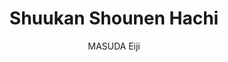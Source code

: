 --- 
slug: "shuukan-shounen-hachi"
title: "Shuukan Shounen Hachi"
publishdate: "2018-12-28"
src: "https://365manga.net/manga/shuukan-shounen-hachi"
author: "MASUDA Eiji"
image: "https://data.365manga.net/images/thumbnails/32636-shuukan-shounen-hachi.jpg"
tags: ["Comedy","School life","Shounen","Shounen ai"]
chapters: ["Chapter 41 ","Chapter 40: What I Think Of You ","Chapter 39: They're All Happy ","Chapter 38: I Am Right Here ","Chapter 37: You Don't Realize ","Chapter 36 ","Chapter 35 ","Chapter 34 ","Chapter 33 ","Chapter 32: Do You Still Want To Fight? ","Chapter 31: I Have Little Patience ","Chapter 30: One Day"," Maybe… ","Chapter 29: It All Starts From Here ","Chapter 28 ","Chapter 27: He Moment Someone Transforms ","Chapter 26 ","Chapter 25 ","Chapter 24 ","Chapter 23 ","Chapter 22 ","Chapter 21 ","Chapter 20: Not Some Grandiose Dream ","Chapter 19: I Have A Feeling ","Chapter 18 ","Chapter 17: What Do You See? ","Chapter 16: Awareness ","Chapter 15.5: Volume 2 Omake ","Chapter 15: If You Want To Change ","Chapter 14 ","Chapter 13 ","Chapter 12 ","Chapter 11 ","Chapter 10 ","Chapter 9 ","Chapter 8 ","Chapter 7 ","Chapter 6.5: Volume 1 Omake ","Chapter 6 ","Chapter 5 ","Chapter 4 ","Chapter 3 ","Chapter 2 ","Chapter 1"]
chapterlinks: ["https://365manga.net/shuukan-shounen-hachi/chapter-41.html","https://365manga.net/shuukan-shounen-hachi/chapter-40.html","https://365manga.net/shuukan-shounen-hachi/chapter-39.html","https://365manga.net/shuukan-shounen-hachi/chapter-38.html","https://365manga.net/shuukan-shounen-hachi/chapter-37.html","https://365manga.net/shuukan-shounen-hachi/chapter-36.html","https://365manga.net/shuukan-shounen-hachi/chapter-35.html","https://365manga.net/shuukan-shounen-hachi/chapter-34.html","https://365manga.net/shuukan-shounen-hachi/chapter-33.html","https://365manga.net/shuukan-shounen-hachi/chapter-32.html","https://365manga.net/shuukan-shounen-hachi/chapter-31.html","https://365manga.net/shuukan-shounen-hachi/chapter-30.html","https://365manga.net/shuukan-shounen-hachi/chapter-29.html","https://365manga.net/shuukan-shounen-hachi/chapter-28.html","https://365manga.net/shuukan-shounen-hachi/chapter-27.html","https://365manga.net/shuukan-shounen-hachi/chapter-26.html","https://365manga.net/shuukan-shounen-hachi/chapter-25.html","https://365manga.net/shuukan-shounen-hachi/chapter-24.html","https://365manga.net/shuukan-shounen-hachi/chapter-23.html","https://365manga.net/shuukan-shounen-hachi/chapter-22.html","https://365manga.net/shuukan-shounen-hachi/chapter-21.html","https://365manga.net/shuukan-shounen-hachi/chapter-20.html","https://365manga.net/shuukan-shounen-hachi/chapter-19.html","https://365manga.net/shuukan-shounen-hachi/chapter-18.html","https://365manga.net/shuukan-shounen-hachi/chapter-17.html","https://365manga.net/shuukan-shounen-hachi/chapter-16.html","https://365manga.net/shuukan-shounen-hachi/chapter-15-5.html","https://365manga.net/shuukan-shounen-hachi/chapter-15.html","https://365manga.net/shuukan-shounen-hachi/chapter-14.html","https://365manga.net/shuukan-shounen-hachi/chapter-13.html","https://365manga.net/shuukan-shounen-hachi/chapter-12.html","https://365manga.net/shuukan-shounen-hachi/chapter-11.html","https://365manga.net/shuukan-shounen-hachi/chapter-10.html","https://365manga.net/shuukan-shounen-hachi/chapter-9.html","https://365manga.net/shuukan-shounen-hachi/chapter-8.html","https://365manga.net/shuukan-shounen-hachi/chapter-7.html","https://365manga.net/shuukan-shounen-hachi/chapter-6-5.html","https://365manga.net/shuukan-shounen-hachi/chapter-6.html","https://365manga.net/shuukan-shounen-hachi/chapter-5.html","https://365manga.net/shuukan-shounen-hachi/chapter-4.html","https://365manga.net/shuukan-shounen-hachi/chapter-3.html","https://365manga.net/shuukan-shounen-hachi/chapter-2.html","https://365manga.net/shuukan-shounen-hachi/chapter-1.html"]
description: "The manga centers on Hachi Bonjin, who has always wanted to become a 'protagonist.' He has a new dream to attend the 'Onigahama Manga Academy,' even though he not a genius"
---